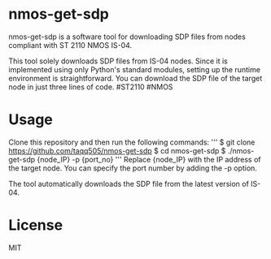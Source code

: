 nmos-get-sdp
=====
nmos-get-sdp is a software tool for downloading SDP files from nodes compliant with ST 2110 NMOS IS-04.

This tool solely downloads SDP files from IS-04 nodes.
Since it is implemented using only Python's standard modules, setting up the runtime environment is straightforward.
You can download the SDP file of the target node in just three lines of code.
#ST2110 #NMOS

Usage
=====
Clone this repository and then run the following commands:
'''
  $ git clone https://github.com/taqq505/nmos-get-sdp
  $ cd nmos-get-sdp
  $ ./nmos-get-sdp {node_IP} -p {port_no}
'''
  Replace {node_IP} with the IP address of the target node.
You can specify the port number by adding the -p option.

The tool automatically downloads the SDP file from the latest version of IS-04.

License
=======

MIT

